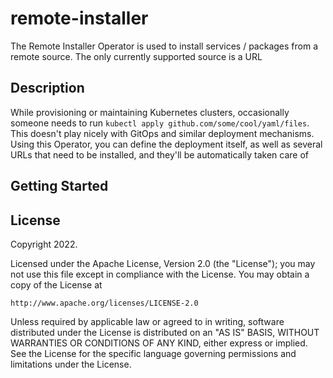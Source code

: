# remote-installer

The Remote Installer Operator is used to install services / packages from a remote source. The only currently supported source is 
a URL

## Description

While provisioning or maintaining Kubernetes clusters, occasionally someone needs to run `kubectl apply github.com/some/cool/yaml/files`. 
This doesn't play nicely with GitOps and similar deployment mechanisms. Using this Operator, you can define the deployment itself, as well 
as several URLs that need to be installed, and they'll be automatically taken care of

## Getting Started

<!-- TODO: Add steps for installing the actual operator --> 

<!-- TODO: Add examples for installing from a remote URL -->

## License

Copyright 2022.

Licensed under the Apache License, Version 2.0 (the "License");
you may not use this file except in compliance with the License.
You may obtain a copy of the License at

    http://www.apache.org/licenses/LICENSE-2.0

Unless required by applicable law or agreed to in writing, software
distributed under the License is distributed on an "AS IS" BASIS,
WITHOUT WARRANTIES OR CONDITIONS OF ANY KIND, either express or implied.
See the License for the specific language governing permissions and
limitations under the License.


